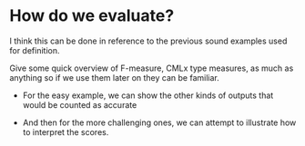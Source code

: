 How do we evaluate?
===================

I think this can be done in reference to the previous sound examples used for definition.

Give some quick overview of F-measure, CMLx type measures, 
as much as anything so if we use them later on they can be familiar.

* For the easy example, we can show the other kinds of outputs that would 
be counted as accurate

* And then for the more challenging ones, we can attempt to illustrate how to interpret the scores.